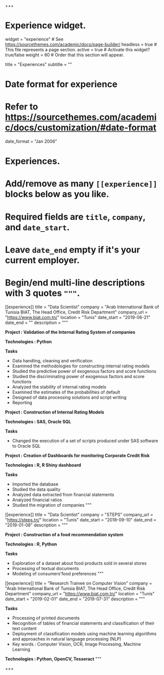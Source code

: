 +++
# Experience widget.
widget = "experience"  # See https://sourcethemes.com/academic/docs/page-builder/
headless = true  # This file represents a page section.
active = true  # Activate this widget? true/false
weight = 60  # Order that this section will appear.

title = "Experiences"
subtitle = ""

# Date format for experience
#   Refer to https://sourcethemes.com/academic/docs/customization/#date-format
date_format = "Jan 2006"

# Experiences.
#   Add/remove as many `[[experience]]` blocks below as you like.
#   Required fields are `title`, `company`, and `date_start`.
#   Leave `date_end` empty if it's your current employer.
#   Begin/end multi-line descriptions with 3 quotes `"""`.


[[experience]]
  title = "Data Scientist"
  company = "Arab International Bank of Tunisia BIAT, The Head Office, Credit Risk Department"
  company_url = "https://www.biat.com.tn/"
  location = "Tunis"
  date_start = "2019-06-21"
  date_end = ""
  description = """
  
  **Project : Validation of the Internal Rating System of companies**
  
  **Technologies : Python**
  
  **Tasks**

  * Data handling, cleaning and verification
  * Examined the methodologies for constructing internal rating models
  * Studied the predictive power of exogenous factors and score functions
  * Studied the discriminating power of exogenous factors and score functions
  * Analyzed the stability of internal rating models
  * Examined the estimates of the probabilities of default
  * Designed of data processing solutions and script writing
  * Reporting
  
   **Project : Construction of Internal Rating Models**
   
   **Technologies : SAS, Oracle SQL**
   
   **Tasks**

  * Changed the execution of a set of scripts produced under SAS software to Oracle SQL
  
  **Project : Creation of Dashboards for monitoring Corporate Credit Risk**
  
  **Technologies : R, R Shiny dashboard**
  
  **Tasks**

  * Imported the database
  * Studied the data quality
  * Analyzed data extracted from financial statements
  * Analyzed financial ratios
  * Studied the migration of companies
  """

[[experience]]
  title = "Data Scientist"
  company = "STEPS"
  company_url = "https://steps.tn/"
  location = "Tunis"
  date_start = "2018-09-10"
  date_end = "2019-01-08"
  description = """
  
  **Project : Construction of a food recommendation system**
  
  **Technologies : R, Python**
  
  **Tasks**
  
  * Exploration of a dataset about food products sold in several stores 
  * Processing of textual documents
  * Modeling of consumers'food preferences
  """
  
[[experience]]
  title = "Research Trainee on Computer Vision"
  company = "Arab International Bank of Tunisia BIAT, The Head Office, Credit Risk Department"
  company_url = "https://www.biat.com.tn/"
  location = "Tunis"
  date_start = "2019-02-01"
  date_end = "2019-07-31"
  description = """
  
  **Tasks**
   * Processing of printed documents
   * Recognition of tables of financial statements and classification of their text content
   * Deployment of classification models using machine learning algorithms and approaches in natural language processing (NLP)
  * Key words : Computer Vision, OCR, Image Processing, Machine Learning
  
  **Technologies : Python, OpenCV, Tesseract**
  """
  
+++

